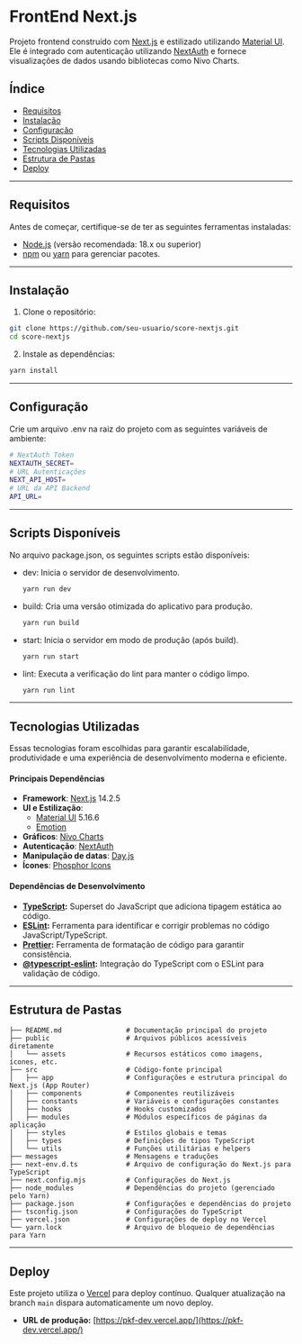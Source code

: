 # FrontEnd Next.js

Projeto frontend construído com [Next.js](https://nextjs.org/) e estilizado utilizando [Material UI](https://mui.com/). Ele é integrado com autenticação utilizando [NextAuth](https://next-auth.js.org/) e fornece visualizações de dados usando bibliotecas como Nivo Charts.

## Índice

- [Requisitos](#requisitos)
- [Instalação](#instalação)
- [Configuração](#configuração)
- [Scripts Disponíveis](#scripts-disponíveis)
- [Tecnologias Utilizadas](#tecnologias-utilizadas)
- [Estrutura de Pastas](#estrutura-de-pastas)
- [Deploy](#deploy)
---

## Requisitos

Antes de começar, certifique-se de ter as seguintes ferramentas instaladas:

- [Node.js](https://nodejs.org/) (versão recomendada: 18.x ou superior)
- [npm](https://www.npmjs.com/) ou [yarn](https://yarnpkg.com/) para gerenciar pacotes.
---
## Instalação
1. Clone o repositório:
```bash
git clone https://github.com/seu-usuario/score-nextjs.git
cd score-nextjs
```

2. Instale as dependências:
```bash
yarn install
```
---
## Configuração
Crie um arquivo .env na raiz do projeto com as seguintes variáveis de ambiente:
```bash
# NextAuth Token
NEXTAUTH_SECRET=
# URL Autenticações
NEXT_API_HOST=
# URL da API Backend
API_URL=
```
---
## Scripts Disponíveis
No arquivo package.json, os seguintes scripts estão disponíveis:

- dev: Inicia o servidor de desenvolvimento.
    ```bash
    yarn run dev
    ```

- build: Cria uma versão otimizada do aplicativo para produção.
    ```bash
    yarn run build
    ```

- start: Inicia o servidor em modo de produção (após build).
    ```bash
    yarn run start
    ```

- lint: Executa a verificação do lint para manter o código limpo.
    ```bash
    yarn run lint
    ```
---
## Tecnologias Utilizadas
Essas tecnologias foram escolhidas para garantir escalabilidade, produtividade e uma experiência de desenvolvimento moderna e eficiente.

#### Principais Dependências
- **Framework**: [Next.js](https://nextjs.org/) 14.2.5
- **UI e Estilização**:
  - [Material UI](https://mui.com/) 5.16.6
  - [Emotion](https://emotion.sh/docs/introduction)
- **Gráficos**: [Nivo Charts](https://nivo.rocks/)
- **Autenticação**: [NextAuth](https://next-auth.js.org/)
- **Manipulação de datas**: [Day.js](https://day.js.org/)
- **Ícones**: [Phosphor Icons](https://phosphoricons.com/)

#### Dependências de Desenvolvimento
- **[TypeScript](https://www.typescriptlang.org/):** Superset do JavaScript que adiciona tipagem estática ao código.
- **[ESLint](https://eslint.org/):** Ferramenta para identificar e corrigir problemas no código JavaScript/TypeScript.
- **[Prettier](https://prettier.io/):** Ferramenta de formatação de código para garantir consistência.
- **[@typescript-eslint](https://typescript-eslint.io/):** Integração do TypeScript com o ESLint para validação de código.
---

## Estrutura de Pastas

```plaintext
├── README.md                # Documentação principal do projeto
├── public                   # Arquivos públicos acessíveis diretamente
│   └── assets               # Recursos estáticos como imagens, ícones, etc.
├── src                      # Código-fonte principal
│   ├── app                  # Configurações e estrutura principal do Next.js (App Router)
│   ├── components           # Componentes reutilizáveis
│   ├── constants            # Variáveis e configurações constantes
│   ├── hooks                # Hooks customizados
│   ├── modules              # Módulos específicos de páginas da aplicação
│   ├── styles               # Estilos globais e temas
│   ├── types                # Definições de tipos TypeScript
│   └── utils                # Funções utilitárias e helpers
├── messages                 # Mensagens e traduções
├── next-env.d.ts            # Arquivo de configuração do Next.js para TypeScript
├── next.config.mjs          # Configurações do Next.js
├── node_modules             # Dependências do projeto (gerenciado pelo Yarn)
├── package.json             # Configurações e dependências do projeto
├── tsconfig.json            # Configurações do TypeScript
├── vercel.json              # Configurações de deploy no Vercel
└── yarn.lock                # Arquivo de bloqueio de dependências para Yarn
```
---
## Deploy

Este projeto utiliza o [Vercel](https://vercel.com/) para deploy contínuo. Qualquer atualização na branch `main` dispara automaticamente um novo deploy. 

- **URL de produção:** [https://pkf-dev.vercel.app/](https://pkf-dev.vercel.app/)

